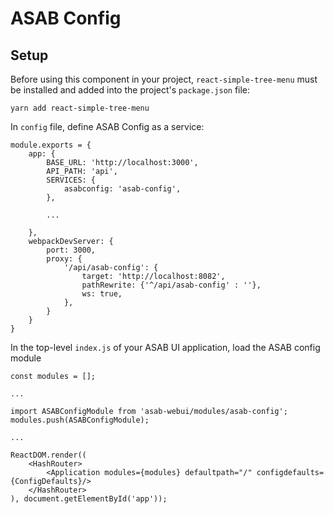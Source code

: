 # ASAB Config

## Setup

Before using this component in your project, `react-simple-tree-menu` must be installed and added into the project's `package.json` file:

```
yarn add react-simple-tree-menu
```


In `config` file, define ASAB Config as a service:

```
module.exports = {
	app: {
		BASE_URL: 'http://localhost:3000',
		API_PATH: 'api',
		SERVICES: {
			asabconfig: 'asab-config',
		},

		...

	},
	webpackDevServer: {
		port: 3000,
		proxy: {
			'/api/asab-config': {
				target: 'http://localhost:8082',
				pathRewrite: {'^/api/asab-config' : ''},
				ws: true,
			},
		}
	}
}
```

In the top-level `index.js` of your ASAB UI application, load the ASAB config module

```
const modules = [];

...

import ASABConfigModule from 'asab-webui/modules/asab-config';
modules.push(ASABConfigModule);

...

ReactDOM.render((
	<HashRouter>
		<Application modules={modules} defaultpath="/" configdefaults={ConfigDefaults}/>
	</HashRouter>
), document.getElementById('app'));
```
